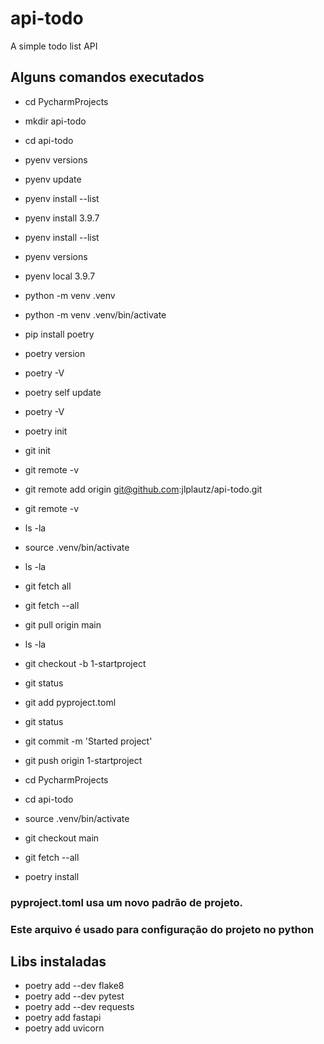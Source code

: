 # api-todo
A simple todo list API

## Alguns comandos executados
  - cd PycharmProjects
  - mkdir api-todo
  - cd api-todo
  - pyenv versions
  - pyenv update
  - pyenv install --list
  - pyenv install 3.9.7
  - pyenv install --list
  - pyenv versions
  - pyenv local 3.9.7
  - python -m venv .venv
  - python -m venv .venv/bin/activate
  - pip install poetry
  - poetry version
  - poetry -V
  - poetry self update
  - poetry -V
  - poetry init
  - git init
  - git remote -v
  - git remote add origin git@github.com:jlplautz/api-todo.git 
  - git remote -v
  - ls -la
  - source .venv/bin/activate
  - ls -la
  - git fetch all
  - git fetch --all
  - git pull origin main
  - ls -la
  - git checkout -b 1-startproject
  - git status
  - git add pyproject.toml
  - git status
  - git commit -m 'Started project'
  - git push origin 1-startproject
  - cd PycharmProjects
  - cd api-todo
  - source .venv/bin/activate
  - git checkout main
  - git fetch --all

  - poetry install


### pyproject.toml usa um novo padrão de projeto.
### Este arquivo é usado para configuração do projeto no python

## Libs instaladas
  - poetry add --dev flake8
  - poetry add --dev pytest
  - poetry add --dev requests  
  - poetry add fastapi 
  - poetry add uvicorn

